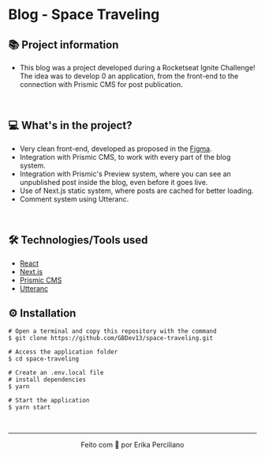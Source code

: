 # Blog - Space Traveling

## 📚 Project information

* This blog was a project developed during a Rocketseat Ignite Challenge! The idea was to develop 0 an application, from the front-end to the connection with Prismic CMS for post publication.

&nbsp;

## 💻 What's in the project?

* Very clean front-end, developed as proposed in the [Figma](https://www.figma.com/file/0Y26j0tf1K2WB5c1ja5hov/Desafios-M%C3%B3dulo-3-ReactJS?node-id=0%3A1).
* Integration with Prismic CMS, to work with every part of the blog system.
* Integration with Prismic's Preview system, where you can see an unpublished post inside the blog, even before it goes live.
* Use of Next.js static system, where posts are cached for better loading.
* Comment system using Utteranc.


&nbsp;

## 🛠️ Technologies/Tools used

* [React](https://pt-br.reactjs.org/E)
* [Next.js](https://nextjs.org/)
* [Prismic CMS](https://prismic.io/)
* [Utteranc](https://utteranc.es/)


## ⚙️ Installation
```
# Open a terminal and copy this repository with the command
$ git clone https://github.com/GBDev13/space-traveling.git
```

```
# Access the application folder
$ cd space-traveling

# Create an .env.local file 
# install dependencies
$ yarn

# Start the application
$ yarn start

```

&nbsp;

---

<p align="center">Feito com 💙 por Erika Perciliano</p>


